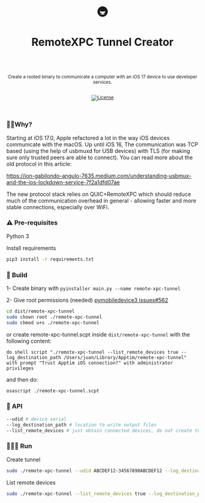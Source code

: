 <div align="center">
  <h1>
    <br/>
    🚇
    <br />
    <br />
    RemoteXPC Tunnel Creator
    <br />
    <br />
  </h1>
  <sup>
    <br />
   Create a rooted binary to communicate a computer with an iOS 17 device to use developer services.</em>
    <br />
    <br />

[![License](https://img.shields.io/badge/-MIT-red.svg?longCache=true&style=for-the-badge)](https://github.com/morellexf13/boilersnake/blob/main/LICENSE)

  </sup>
</div>

<br>

### 🙋🏼Why?

Starting at iOS 17.0, Apple refactored a lot in the way iOS devices communicate with the macOS. Up until iOS 16, The communication was TCP based (using the help of usbmuxd for USB devices) with TLS (for making sure only trusted peers are able to connect). You can read more about the old protocol in this article:

https://jon-gabilondo-angulo-7635.medium.com/understanding-usbmux-and-the-ios-lockdown-service-7f2a1dfd07ae

The new protocol stack relies on QUIC+RemoteXPC which should reduce much of the communication overhead in general - allowing faster and more stable connections, especially over WiFi.

### ⚠️ Pre-requisites

Python 3

Install requirements

```bash
pip3 install -r requirements.txt
```

### 🦺 Build

1- Create binary with ```pyinstaller main.py --name remote-xpc-tunnel```

2- Give root permissions (needed) [pymobiledevice3 issues#562](https://github.com/doronz88/pymobiledevice3/issues/562#issuecomment-1724226316)

```bash
cd dist/remote-xpc-tunnel
sudo chown root ./remote-xpc-tunnel
sudo chmod u+s ./remote-xpc-tunnel
```

or create remote-xpc-tunnel.scpt inside `dist/remote-xpc-tunnel` with the following content:

```applescript
do shell script "./remote-xpc-tunnel --list_remote_devices true --log_destination_path /Users/juan/Library/Apptim/remote-xpc-tunnel" with prompt "Trust Apptim iOS connection?" with administrator privileges
```

and then do:

```bash
osascript ./remote-xpc-tunnel.scpt
```

### 🚀 API

```bash
--udid # device serial
--log_destination_path # location to write output files
--list_remote_devices # just obtain connected devices, do not create tunnels
```

### 🏃🏽‍♂️ Run

Create tunnel

```bash
sudo ./remote-xpc-tunnel --udid ABCDEF12-34567890ABCDEF12 --log_destination_path /Users/juan/Library/Apptim/remote-xpc-tunnel
```

List remote devices

```bash
sudo ./remote-xpc-tunnel --list_remote_devices true --log_destination_path /Users/juan/Library/Apptim/remote-xpc-tunnel
```